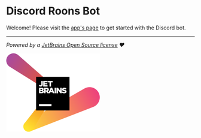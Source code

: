 # Discord Roons Bot

Welcome! Please visit the [app's page](https://github.com/MrBean355/admiralbulldog-sounds/wiki/Discord-Bot) to get
started with the Discord bot.

---

*Powered by a [JetBrains Open Source license](https://www.jetbrains.com/opensource/) ❤️*

[![Jetbrains](jetbrains-logo.png)](https://www.jetbrains.com/?from=AdmiralBulldogDota2app)